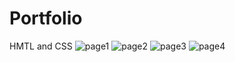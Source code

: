 # Portfolio
HMTL and CSS 
![page1](https://user-images.githubusercontent.com/79063885/162670014-c849db8b-b688-4c31-8531-49a8a194f2a1.png)
![page2](https://user-images.githubusercontent.com/79063885/162670018-089ce353-d82c-4b23-ba6c-5b18ce0b3f11.png)
![page3](https://user-images.githubusercontent.com/79063885/162670021-20096ddf-0286-426d-a245-e9bcaf863539.png)
![page4](https://user-images.githubusercontent.com/79063885/162670027-e3739ca3-c4e9-45b0-be5e-b401fb341216.png)
